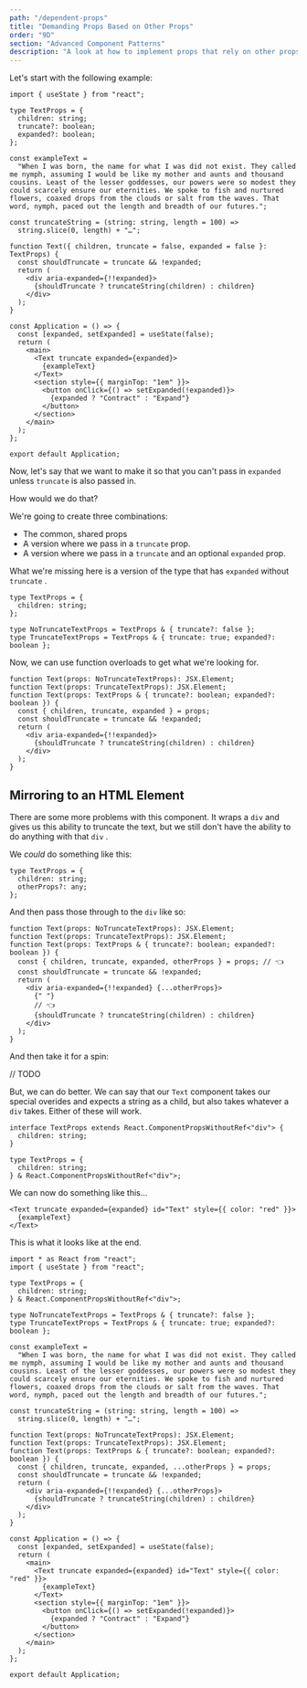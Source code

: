 ```yaml
---
path: "/dependent-props"
title: "Demanding Props Based on Other Props"
order: "9D"
section: "Advanced Component Patterns"
description: "A look at how to implement props that rely on other props being set."
---
```


Let's start with the following example:

```tsx
import { useState } from "react";

type TextProps = {
  children: string;
  truncate?: boolean;
  expanded?: boolean;
};

const exampleText =
  "When I was born, the name for what I was did not exist. They called me nymph, assuming I would be like my mother and aunts and thousand cousins. Least of the lesser goddesses, our powers were so modest they could scarcely ensure our eternities. We spoke to fish and nurtured flowers, coaxed drops from the clouds or salt from the waves. That word, nymph, paced out the length and breadth of our futures.";

const truncateString = (string: string, length = 100) =>
  string.slice(0, length) + "…";

function Text({ children, truncate = false, expanded = false }: TextProps) {
  const shouldTruncate = truncate && !expanded;
  return (
    <div aria-expanded={!!expanded}>
      {shouldTruncate ? truncateString(children) : children}
    </div>
  );
}

const Application = () => {
  const [expanded, setExpanded] = useState(false);
  return (
    <main>
      <Text truncate expanded={expanded}>
        {exampleText}
      </Text>
      <section style={{ marginTop: "1em" }}>
        <button onClick={() => setExpanded(!expanded)}>
          {expanded ? "Contract" : "Expand"}
        </button>
      </section>
    </main>
  );
};

export default Application;
```

Now, let's say that we want to make it so that you can't pass in `expanded` unless `truncate` is also passed in.

How would we do that?

We're going to create three combinations:

- The common, shared props
- A version where we pass in a `truncate` prop.
- A version where we pass in a `truncate` and an optional `expanded` prop.

What we're missing here is a version of the type that has `expanded` without `truncate` .

```tsx
type TextProps = {
  children: string;
};

type NoTruncateTextProps = TextProps & { truncate?: false };
type TruncateTextProps = TextProps & { truncate: true; expanded?: boolean };
```

Now, we can use function overloads to get what we're looking for.

```tsx
function Text(props: NoTruncateTextProps): JSX.Element;
function Text(props: TruncateTextProps): JSX.Element;
function Text(props: TextProps & { truncate?: boolean; expanded?: boolean }) {
  const { children, truncate, expanded } = props;
  const shouldTruncate = truncate && !expanded;
  return (
    <div aria-expanded={!!expanded}>
      {shouldTruncate ? truncateString(children) : children}
    </div>
  );
}
```

## Mirroring to an HTML Element

There are some more problems with this component. It wraps a `div` and gives us this ability to truncate the text, but we still don't have the ability to do anything with that `div` .

We _could_ do something like this:

```tsx
type TextProps = {
  children: string;
  otherProps?: any;
};
```

And then pass those through to the `div` like so:

```tsx
function Text(props: NoTruncateTextProps): JSX.Element;
function Text(props: TruncateTextProps): JSX.Element;
function Text(props: TextProps & { truncate?: boolean; expanded?: boolean }) {
  const { children, truncate, expanded, otherProps } = props; // 👈
  const shouldTruncate = truncate && !expanded;
  return (
    <div aria-expanded={!!expanded} {...otherProps}>
      {" "}
      // 👈
      {shouldTruncate ? truncateString(children) : children}
    </div>
  );
}
```

And then take it for a spin:

// TODO

But, we can do better. We can say that our `Text` component takes our special overides and expects a string as a child, but also takes whatever a `div` takes. Either of these will work.

```tsx
interface TextProps extends React.ComponentPropsWithoutRef<"div"> {
  children: string;
}

type TextProps = {
  children: string;
} & React.ComponentPropsWithoutRef<"div">;
```

We can now do something like this…

```tsx
<Text truncate expanded={expanded} id="Text" style={{ color: "red" }}>
  {exampleText}
</Text>
```

This is what it looks like at the end.

```tsx
import * as React from "react";
import { useState } from "react";

type TextProps = {
  children: string;
} & React.ComponentPropsWithoutRef<"div">;

type NoTruncateTextProps = TextProps & { truncate?: false };
type TruncateTextProps = TextProps & { truncate: true; expanded?: boolean };

const exampleText =
  "When I was born, the name for what I was did not exist. They called me nymph, assuming I would be like my mother and aunts and thousand cousins. Least of the lesser goddesses, our powers were so modest they could scarcely ensure our eternities. We spoke to fish and nurtured flowers, coaxed drops from the clouds or salt from the waves. That word, nymph, paced out the length and breadth of our futures.";

const truncateString = (string: string, length = 100) =>
  string.slice(0, length) + "…";

function Text(props: NoTruncateTextProps): JSX.Element;
function Text(props: TruncateTextProps): JSX.Element;
function Text(props: TextProps & { truncate?: boolean; expanded?: boolean }) {
  const { children, truncate, expanded, ...otherProps } = props;
  const shouldTruncate = truncate && !expanded;
  return (
    <div aria-expanded={!!expanded} {...otherProps}>
      {shouldTruncate ? truncateString(children) : children}
    </div>
  );
}

const Application = () => {
  const [expanded, setExpanded] = useState(false);
  return (
    <main>
      <Text truncate expanded={expanded} id="Text" style={{ color: "red" }}>
        {exampleText}
      </Text>
      <section style={{ marginTop: "1em" }}>
        <button onClick={() => setExpanded(!expanded)}>
          {expanded ? "Contract" : "Expand"}
        </button>
      </section>
    </main>
  );
};

export default Application;
```
